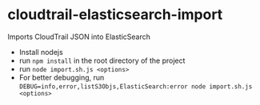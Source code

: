 # cloudtrail-elasticsearch-import
Imports CloudTrail JSON into ElasticSearch


   * Install nodejs
   * run `npm install` in the root directory of the project
   * run `node import.sh.js <options>`
   * For better debugging, run `DEBUG=info,error,listS3Objs,ElasticSearch:error node import.sh.js <options>`
